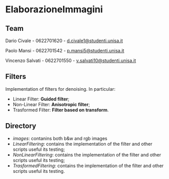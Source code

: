 # ElaborazioneImmagini

## Team 

Dario Civale - 0622701620 - d.civale1@studenti.unisa.it

Paolo Mansi - 0622701542 - p.mansi5@studenti.unisa.it

Vincenzo Salvati - 0622701550 - v.salvati10@studenti.unisa.it

## Filters

Implementation of filters for denoising. In particular:
- Linear Filter: **Guided filter**;
- Non-Linear Filter: **Anisotropic filter**;
- Trasformed Filter: **Filter based on transform**.

## Directory

- _images_: contanins both b&w and rgb images
- _LinearFiltering_: contains the implementation of the filter and other scripts useful its testing;
- _NonLinearFiltering_: contains the implementation of the filter and other scripts useful its testing;
- _TrasformedFiltering_: contains the implementation of the filter and other scripts useful its testing.
